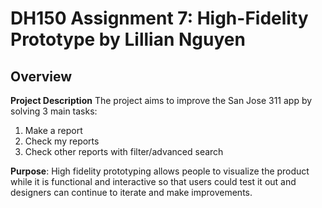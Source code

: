 # DH150 Assignment 7: High-Fidelity Prototype by Lillian Nguyen

## Overview

**Project Description**
The project aims to improve the San Jose 311 app by solving 3 main tasks:
1. Make a report
1. Check my reports
1. Check other reports with filter/advanced search

**Purpose**: High fidelity prototyping allows people to visualize the product while it is functional and interactive so that users could test it out and designers can continue to iterate and make improvements.



